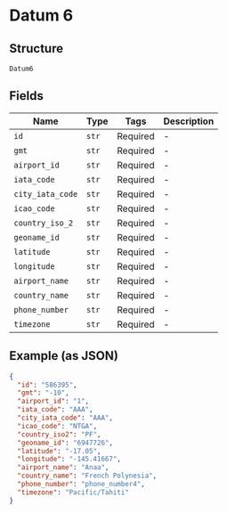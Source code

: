 
# Datum 6

## Structure

`Datum6`

## Fields

| Name | Type | Tags | Description |
|  --- | --- | --- | --- |
| `id` | `str` | Required | - |
| `gmt` | `str` | Required | - |
| `airport_id` | `str` | Required | - |
| `iata_code` | `str` | Required | - |
| `city_iata_code` | `str` | Required | - |
| `icao_code` | `str` | Required | - |
| `country_iso_2` | `str` | Required | - |
| `geoname_id` | `str` | Required | - |
| `latitude` | `str` | Required | - |
| `longitude` | `str` | Required | - |
| `airport_name` | `str` | Required | - |
| `country_name` | `str` | Required | - |
| `phone_number` | `str` | Required | - |
| `timezone` | `str` | Required | - |

## Example (as JSON)

```json
{
  "id": "586395",
  "gmt": "-10",
  "airport_id": "1",
  "iata_code": "AAA",
  "city_iata_code": "AAA",
  "icao_code": "NTGA",
  "country_iso2": "PF",
  "geoname_id": "6947726",
  "latitude": "-17.05",
  "longitude": "-145.41667",
  "airport_name": "Anaa",
  "country_name": "French Polynesia",
  "phone_number": "phone_number4",
  "timezone": "Pacific/Tahiti"
}
```

